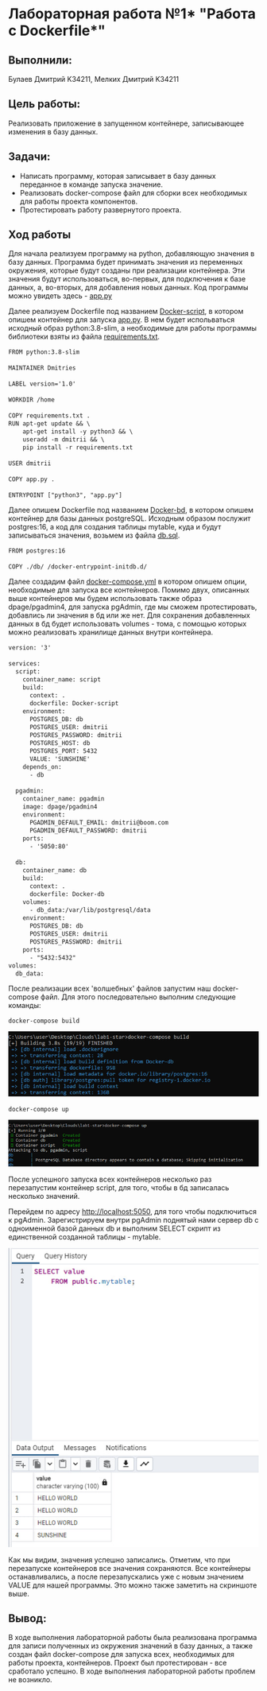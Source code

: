 
# Лабораторная работа №1* "Работа с Dockerfile*"

## Выполнили: 
Булаев Дмитрий K34211, Мелких Дмитрий K34211

## Цель работы:
Реализовать приложение в запущенном контейнере, записывающее изменения в базу данных.

## Задачи:
* Написать программу, которая записывает в базу данных переданное в команде запуска значение.
* Реализовать docker-compose файл для сборки всех необходимых для работы проекта компонентов.
* Протестировать работу развернутого проекта.      

## Ход работы
 
Для начала реализуем программу на python, добавляющую значения в базу данных. Программа будет принимать значения из переменных окружения, которые будут созданы при реализации контейнера. Эти значения будут использоваться, во-первых, для подключения к базе данных, а, во-вторых, для добавления новых данных. Код программы можно увидеть здесь - [app.py](./app.py) 

Далее реализуем Dockerfile под названием [Docker-script](./Docker-script), в котором опишем контейнер для запуска [app.py](./app.py). В нем будет испольваться исходный образ python:3.8-slim, а необходимые для работы программы библиотеки взяты из файла [requirements.txt](./requirements.txt).

```
FROM python:3.8-slim

MAINTAINER Dmitries

LABEL version='1.0'

WORKDIR /home

COPY requirements.txt .
RUN apt-get update && \
    apt-get install -y python3 && \
    useradd -m dmitrii && \
    pip install -r requirements.txt

USER dmitrii

COPY app.py . 

ENTRYPOINT ["python3", "app.py"]
```

Далее опишем Dockerfile под названием [Docker-bd](./Docker-db), в котором опишем контейнер для базы данных postgreSQL. Исходным образом послужит postgres:16, а код для создания таблицы mytable, куда и будут записываться значения, возьмем из файла [db.sql](./db/db.sql).

```
FROM postgres:16

COPY ./db/ /docker-entrypoint-initdb.d/
```
Далее создадим файл [docker-compose.yml](./docker-compose.yml) в котором опишем опции, необходимые для запуска все контейнеров. Помимо двух, описанных выше контейнеров мы будем использовать также образ dpage/pgadmin4, для запуска pgAdmin, где мы сможем протестировать, добавлись ли значения в бд или же нет. Для сохранения добавленных данных в бд будет использовать volumes - тома, с помощью которых можно реализовать хранилище данных внутри контейнера.

```
version: '3'

services:
  script:
    container_name: script
    build:
      context: .
      dockerfile: Docker-script
    environment:
      POSTGRES_DB: db
      POSTGRES_USER: dmitrii
      POSTGRES_PASSWORD: dmitrii
      POSTGRES_HOST: db
      POSTGRES_PORT: 5432
      VALUE: 'SUNSHINE'
    depends_on:
      - db

  pgadmin:
    container_name: pgadmin
    image: dpage/pgadmin4
    environment:
      PGADMIN_DEFAULT_EMAIL: dmitrii@boom.com
      PGADMIN_DEFAULT_PASSWORD: dmitrii
    ports:
      - '5050:80'

  db:
    container_name: db
    build:
      context: .
      dockerfile: Docker-db
    volumes:
      - db_data:/var/lib/postgresql/data
    environment:
      POSTGRES_DB: db
      POSTGRES_USER: dmitrii
      POSTGRES_PASSWORD: dmitrii
    ports:
      - "5432:5432"
volumes:
  db_data: 
```

После реализации всех 'волшебных' файлов запустим наш docker-compose файл. Для этого последовательно выполним следующие команды:

```
docker-compose build
```

![img1](./img/img1.jpg)

```
docker-compose up
```

![img2](./img/img2.jpg)

После успешного запуска всех контейнеров несколько раз перезапустим контейнер script, для того, чтобы в бд записалась несколько значений.

Перейдем по адресу [http://localhost:5050](http://localhost:5050), для того чтобы подключиться к pgAdmin. Зарегистрируем внутри pgAdmin поднятый нами сервер db с одноименной базой данных db и выполним SELECT скрипт из единственной созданной таблицы - mytable.

![img3](./img/img3.jpg)

Как мы видим, значения успешно записались. Отметим, что при перезапуске контейнеров все значения сохраняются. Все контейнеры останавливались, а после перезапускались уже с новым значением VALUE для нашей программы. Это можно также заметить на скриншоте выше.


## Вывод:
В ходе выполнения лабораторной работы была реализована программа для записи полученных из окружения значений в базу данных, а также создан файл docker-compose для запуска всех, необходимых для работы проекта, контейнеров. Проект был протестирован - все сработало успешно. В ходе выполнения лабораторной работы проблем не возникло. 